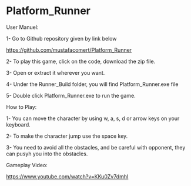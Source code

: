 # Platform_Runner


User Manuel:

1- Go to Github repository given by link below

https://github.com/mustafacomert/Platform_Runner

2- To play this game, click on the code, download the zip file.

3- Open or extract it wherever you want.

4- Under the Runner_Build folder, you will find Platform_Runner.exe file

5- Double click Platform_Runner.exe to run the game.


How to Play:

1- You can move the character by using w, a, s, d or arrow keys on your keyboard.

2- To make the character jump use the space key.

3- You need to avoid all the obstacles, and be careful with opponent, they can pusyh you into the obstacles.

Gameplay Video:

https://www.youtube.com/watch?v=KKu0Zv7dmhI
